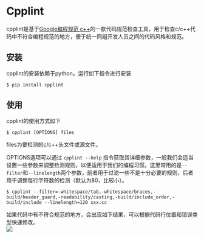 # Cpplint
cpplint是基于[Google编程规范 c++](https://google.github.io/styleguide/cppguide.html)的一款代码规范检查工具，用于检查c/c++代码中不符合编程规范的地方，便于统一同组开发人员之间的代码风格和规范。

## 安装
cpplint的安装依赖于python，运行如下指令进行安装
```shell
$ pip install cpplint
```

## 使用
cpplint的使用方式如下

```shell
$ cpplint [OPTIONS] files
```

files为要检测的c/c++头文件或源文件。  

OPTIONS选项可以通过 `cpplint --help` 指令获取其详细参数，一般我们会适当设置一些参数来调整检测规则，以便适用于我们的编程习惯。这里常用的是`--filter`和`--linelength`两个参数，前者用于过滤一些不是十分必要的规则，后者用于调整每行字符数的检测（默认为80，比较小）。

```shell
$ cpplint --filter=-whitespace/tab,-whitespace/braces,-build/header_guard,-readability/casting,-build/include_order,-build/include --linelength=120 xxx.cc
```

如果代码中有不符合规范的地方，会出现如下结果，可以根据代码行位置和错误类型快速修改。   
![](https://github.com/yjjnls/Notes/blob/master/img/cpplint.png)